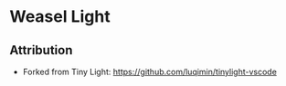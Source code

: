 # Weasel Light

## Attribution

- Forked from Tiny Light: https://github.com/luqimin/tinylight-vscode

